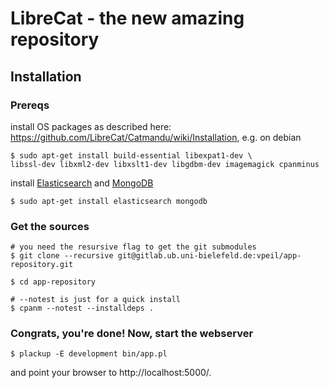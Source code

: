 # LibreCat - the new amazing repository

## Installation

### Prereqs

install OS packages as described here: https://github.com/LibreCat/Catmandu/wiki/Installation, e.g. on debian

```
$ sudo apt-get install build-essential libexpat1-dev \
libssl-dev libxml2-dev libxslt1-dev libgdbm-dev imagemagick cpanminus
```

install [Elasticsearch](http://elasticsearch.org) and [MongoDB](http://mongodb.org)

```
$ sudo apt-get install elasticsearch mongodb
```


### Get the sources

```
# you need the resursive flag to get the git submodules
$ git clone --recursive git@gitlab.ub.uni-bielefeld.de:vpeil/app-repository.git

$ cd app-repository

# --notest is just for a quick install
$ cpanm --notest --installdeps .
```

### Congrats, you're done! Now, start the webserver

```
$ plackup -E development bin/app.pl
```

and point your browser to http://localhost:5000/.
